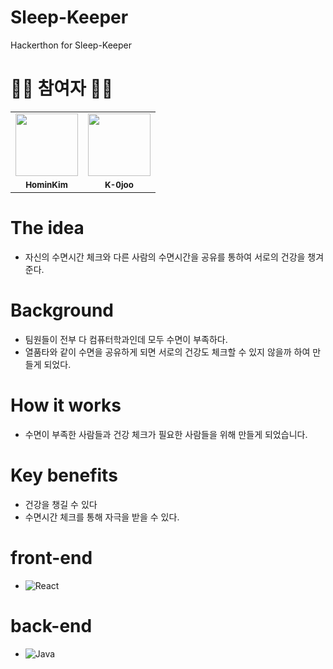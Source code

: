 # Sleep-Keeper
Hackerthon for Sleep-Keeper

# 🙋‍♀️ 참여자 🙋‍♂️
<table>
  <tr>
    <td align="center">
      <a href="https://github.com/HominKim">
      <img src="https://avatars.githubusercontent.com/u/88646511?v=4?s=100" width="100px;" alt="">
    </td>
      <td align="center"><a href="https://githun.com/K-0joo">
      <img src="https://avatars.githubusercontent.com/u/83263735?v=4?s=100" width="100px;" alt="">
    </td>
  </tr>
  <tr>
    <td align="center">
      <sub>
        <b>
          HominKim
        </b>
    </td>
    <td align="center">
      <sub>
        <b>
          K-0joo
        </b>
     </td>     
  </tr>
</table>

# The idea
- 자신의 수면시간 체크와 다른 사람의 수면시간을 공유를 통하여 서로의 건강을 챙겨준다.

# Background
- 팀원들이 전부 다 컴퓨터학과인데 모두 수면이 부족하다.
- 열품타와 같이 수면을 공유하게 되면 서로의 건강도 체크할 수 있지 않을까 하여 만들게 되었다.

# How it works
- 수면이 부족한 사람들과 건강 체크가 필요한 사람들을 위해 만들게 되었습니다.

# Key benefits
- 건강을 챙길 수 있다
- 수면시간 체크를 통해 자극을 받을 수 있다.

# front-end
- ![React](https://img.shields.io/badge/react-%2320232a.svg?style=for-the-badge&logo=react&logoColor=%2361DAFB)

# back-end
- ![Java](https://img.shields.io/badge/java-%23ED8B00.svg?style=for-the-badge&logo=java&logoColor=white)

